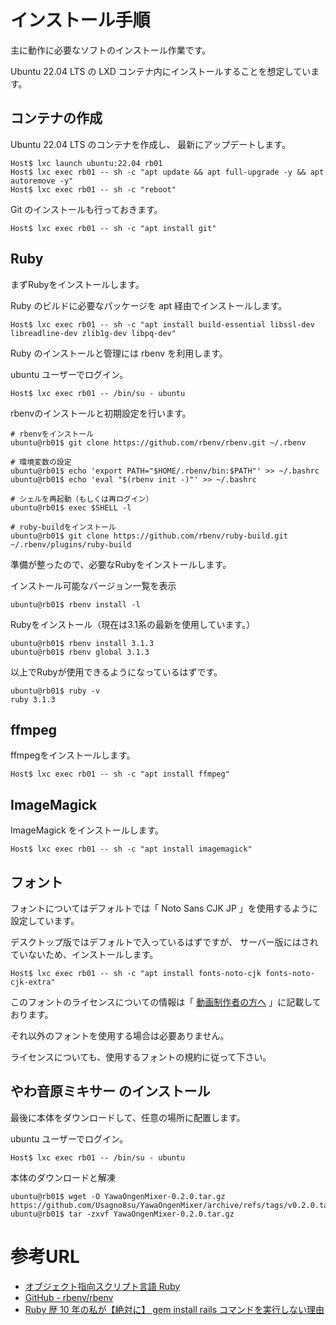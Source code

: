 # インストール手順

主に動作に必要なソフトのインストール作業です。

Ubuntu 22.04 LTS の LXD コンテナ内にインストールすることを想定しています。


## コンテナの作成

Ubuntu 22.04 LTS のコンテナを作成し、
最新にアップデートします。

```
Host$ lxc launch ubuntu:22.04 rb01
Host$ lxc exec rb01 -- sh -c "apt update && apt full-upgrade -y && apt autoremove -y"
Host$ lxc exec rb01 -- sh -c "reboot"
```

Git のインストールも行っておきます。
```
Host$ lxc exec rb01 -- sh -c "apt install git"
```

## Ruby

まずRubyをインストールします。

Ruby のビルドに必要なパッケージを apt 経由でインストールします。
```
Host$ lxc exec rb01 -- sh -c "apt install build-essential libssl-dev libreadline-dev zlib1g-dev libpq-dev"
```


Ruby のインストールと管理には rbenv を利用します。

ubuntu ユーザーでログイン。
```
Host$ lxc exec rb01 -- /bin/su - ubuntu
```

rbenvのインストールと初期設定を行います。
```
# rbenvをインストール
ubuntu@rb01$ git clone https://github.com/rbenv/rbenv.git ~/.rbenv

# 環境変数の設定
ubuntu@rb01$ echo 'export PATH="$HOME/.rbenv/bin:$PATH"' >> ~/.bashrc
ubuntu@rb01$ echo 'eval "$(rbenv init -)"' >> ~/.bashrc

# シェルを再起動（もしくは再ログイン）
ubuntu@rb01$ exec $SHELL -l

# ruby-buildをインストール
ubuntu@rb01$ git clone https://github.com/rbenv/ruby-build.git ~/.rbenv/plugins/ruby-build
```


準備が整ったので、必要なRubyをインストールします。

インストール可能なバージョン一覧を表示
```
ubuntu@rb01$ rbenv install -l
```

Rubyをインストール（現在は3.1系の最新を使用しています。）
```
ubuntu@rb01$ rbenv install 3.1.3
ubuntu@rb01$ rbenv global 3.1.3
```

以上でRubyが使用できるようになっているはずです。
```
ubuntu@rb01$ ruby -v
ruby 3.1.3
```

## ffmpeg

ffmpegをインストールします。

```
Host$ lxc exec rb01 -- sh -c "apt install ffmpeg"
```

## ImageMagick

ImageMagick をインストールします。

```
Host$ lxc exec rb01 -- sh -c "apt install imagemagick"
```

## フォント

フォントについてはデフォルトでは「 Noto Sans CJK JP 」を使用するように設定しています。

デスクトップ版ではデフォルトで入っているはずですが、
サーバー版にはされていないため、インストールします。

```
Host$ lxc exec rb01 -- sh -c "apt install fonts-noto-cjk fonts-noto-cjk-extra"
```

このフォントのライセンスについての情報は「 [動画制作者の方へ](https://github.com/Usagno8su/YawaOngenMixer/blob/main/README.md#%E5%8B%95%E7%94%BB%E5%88%B6%E4%BD%9C%E8%80%85%E3%81%AE%E6%96%B9%E3%81%B8) 」に記載しております。

それ以外のフォントを使用する場合は必要ありません。

ライセンスについても、使用するフォントの規約に従って下さい。



## やわ音原ミキサー のインストール


最後に本体をダウンロードして、任意の場所に配置します。

ubuntu ユーザーでログイン。
```
Host$ lxc exec rb01 -- /bin/su - ubuntu
```

本体のダウンロードと解凍
```
ubuntu@rb01$ wget -O YawaOngenMixer-0.2.0.tar.gz https://github.com/Usagno8su/YawaOngenMixer/archive/refs/tags/v0.2.0.tar.gz
ubuntu@rb01$ tar -zxvf YawaOngenMixer-0.2.0.tar.gz
```




# 参考URL





- [オブジェクト指向スクリプト言語 Ruby](https://www.ruby-lang.org/ja/) 
- [GitHub - rbenv/rbenv](https://github.com/rbenv/rbenv) 
- [Ruby 歴 10 年の私が【絶対に】 gem install rails コマンドを実行しない理由](https://qiita.com/kaishuu0123/items/2a91495e7daa8c7783ed) 




